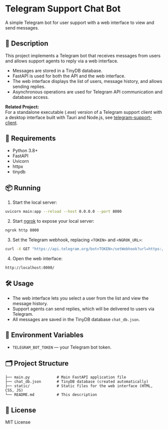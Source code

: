 # Telegram Support Chat Bot

A simple Telegram bot for user support with a web interface to view and send messages.


## 🚀 Description 

This project implements a Telegram bot that receives messages from users and allows support agents to reply via a web interface.

- Messages are stored in a TinyDB database.
- FastAPI is used for both the API and the web interface.
- The web interface displays the list of users, message history, and allows sending replies.
- Asynchronous operations are used for Telegram API communication and database access.

**Related Project:**  
For a standalone executable (.exe) version of a Telegram support client with a desktop interface built with Tauri and Node.js, see [telegram-support-client](https://github.com/ruchkadev/telegram-support-client).


## 🧩 Requirements

- Python 3.8+
- FastAPI
- Uvicorn
- httpx
- tinydb


## 📦 Running

1. Start the local server:

```bash
uvicorn main:app --reload --host 0.0.0.0 --port 8000
```

2. Start [ngrok](https://ngrok.com) to expose your local server:

```bash
ngrok http 8000
```

3. Set the Telegram webhook, replacing `<TOKEN>` and `<NGROK_URL>`:

```bash
curl -X GET "https://api.telegram.org/bot<TOKEN>/setWebhook?url=https://<NGROK_URL>/webhook"
```

4. Open the web interface:

```
http://localhost:8000/
```


## 🛠️ Usage

- The web interface lets you select a user from the list and view the message history.
- Support agents can send replies, which will be delivered to users via Telegram.
- All messages are saved in the TinyDB database `chat_db.json`.


## 🔑 Environment Variables

- `TELEGRAM_BOT_TOKEN` — your Telegram bot token.


## 🗂 Project Structure

```
├── main.py            # Main FastAPI application file
├── chat_db.json       # TinyDB database (created automatically)
├── static/            # Static files for the web interface (HTML, CSS, JS)
└── README.md          # This description
```


## 📄 License

MIT License
